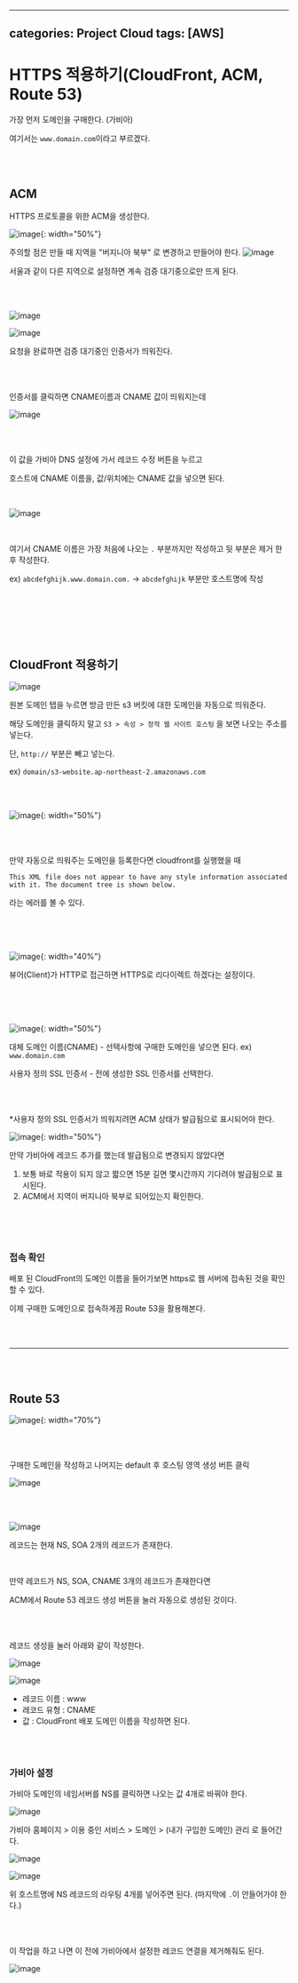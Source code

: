 
---
categories: Project Cloud
tags: [AWS]
---

# HTTPS 적용하기(CloudFront, ACM, Route 53)

가장 먼저 도메인을 구매한다. (가비아)

여기서는 `www.domain.com`이라고 부르겠다.

<br><br>

## ACM
HTTPS 프로토콜을 위한 ACM을 생성한다. 

![image](https://github.com/haedal-uni/haedal-uni.github.io/assets/74857364/242263dc-dd62-4e8a-9a9a-125a953f0b3f){: width="50%"}   

주의할 점은 만들 때 지역을 "버지니아 북부" 로 변경하고 만들어야 한다.
![image](https://github.com/haedal-uni/haedal-uni.github.io/assets/74857364/bac3d56e-bbbd-4407-a0c7-c86d518ab3be)

서울과 같이 다른 지역으로 설정하면 계속 검증 대기중으로만 뜨게 된다.

<br><br>

![image](https://github.com/haedal-uni/haedal-uni.github.io/assets/74857364/32bc265b-4c45-498e-9515-0988d5bcd190)

![image](https://github.com/haedal-uni/haedal-uni.github.io/assets/74857364/2ea19a5d-4731-4448-8376-d6962e6ca810)

요청을 완료하면 검증 대기중인 인증서가 띄워진다. 

<br><br>    

인증서를 클릭하면 CNAME이름과 CNAME 값이 띄워지는데 

![image](https://github.com/haedal-uni/haedal-uni.github.io/assets/74857364/0e4789ea-08e3-4946-8379-e18edc55ec8c)

<br><br>   

이 값을 가비아 DNS 설정에 가서 레코드 수정 버튼을 누르고 

호스트에 CNAME 이름을, 값/위치에는 CNAME 값을 넣으면 된다.

<br>

![image](https://github.com/haedal-uni/haedal-uni.github.io/assets/74857364/52599eff-d57d-4f0a-8e89-679bc5de1308)

<br>

여기서 CNAME 이름은 가장 처음에 나오는 `.` 부분까지만 작성하고 뒷 부분은 제거 한 후 작성한다. 

ex) `abcdefghijk.www.domain.com.` → `abcdefghijk` 부분만 호스트명에 작성  

<br><br><br><br><br>


## CloudFront 적용하기

![image](https://github.com/haedal-uni/haedal-uni.github.io/assets/74857364/d5fb099b-2f4c-41ab-9c5d-726b53e7f558)

원본 도메인 탭을 누르면 방금 만든 s3 버킷에 대한 도메인을 자동으로 띄워준다.      

해당 도메인을 클릭하지 말고 `S3 > 속성 > 정적 웹 사이트 호스팅` 을 보면 나오는 주소를 넣는다.

단, `http://` 부분은 빼고 넣는다. 

ex) `domain/s3-website.ap-northeast-2.amazonaws.com`  

<br><br>   

![image](https://github.com/haedal-uni/haedal-uni.github.io/assets/74857364/ead48711-cc15-4da0-ad21-48ad3f801033){: width="50%"}   

<br><br>

만약 자동으로 띄워주는 도메인을 등록한다면 cloudfront를 실행했을 때 

`This XML file does not appear to have any style information associated with it. The document tree is shown below.` 

라는 에러를 볼 수 있다.

<br><br><br>

![image](https://github.com/haedal-uni/haedal-uni.github.io/assets/74857364/64e1373f-8b88-4b5e-804b-e212b5e27262){: width="40%"}     

뷰어(Client)가 HTTP로 접근하면 HTTPS로 리다이렉트 하겠다는 설정이다.

<br><br><br>

![image](https://github.com/haedal-uni/haedal-uni.github.io/assets/74857364/eb261c5f-ee07-4bd4-bb5a-3ee4ad3d778b){: width="50%"}    

대체 도메인 이름(CNAME) - 선택사항에 구매한 도메인을 넣으면 된다. ex) `www.domain.com`     

사용자 정의 SSL 인증서 - 전에 생성한 SSL 인증서를 선택한다.      

<br><br>

*사용자 정의 SSL 인증서가 띄워지려면 ACM 상태가 발급됨으로 표시되어야 한다.                

![image](https://github.com/haedal-uni/haedal-uni.github.io/assets/74857364/893b0a76-8be3-4c2f-8fee-84e0fb76cfdd){: width="50%"} 

만약 가비아에 레코드 추가를 했는데 발급됨으로 변경되지 않았다면 

1. 보통 바로 적용이 되지 않고 짧으면 15분 길면 몇시간까지 기다려야 발급됨으로 표시된다.
2. ACM에서 지역이 버지니아 북부로 되어있는지 확인한다.

<br><br><br>

### 접속 확인
배포 된 CloudFront의 도메인 이름을 들어가보면 https로 웹 서버에 접속된 것을 확인 할 수 있다.

이제 구매한 도메인으로 접속하게끔 Route 53을 활용해본다.

<br><br>

---

<br><br>

## Route 53   
![image](https://github.com/haedal-uni/haedal-uni.github.io/assets/74857364/8394f204-ff10-4e64-8027-0766cee3bffc){: width="70%"}        

<br><br>

구매한 도메인을 작성하고 나머지는 default 후 호스팅 영역 생성 버튼 클릭

![image](https://github.com/haedal-uni/haedal-uni.github.io/assets/74857364/477a13d3-5ecb-4853-a028-a15c971dbc22)

<br><br>

![image](https://github.com/haedal-uni/haedal-uni.github.io/assets/74857364/61dcc039-2bad-4d86-9065-d76a4e70346f)

레코드는 현재 NS, SOA 2개의 레코드가 존재한다.   

<br>

만약 레코드가 NS, SOA, CNAME 3개의 레코드가 존재한다면 

ACM에서 Route 53 레코드 생성 버튼을 눌러 자동으로 생성된 것이다.     

<br><br>

레코드 생성을 눌러 아래와 같이 작성한다.

![image](https://github.com/haedal-uni/haedal-uni.github.io/assets/74857364/09ea2054-4d85-4da2-9970-3a13eacd29d2)

![image](https://github.com/haedal-uni/haedal-uni.github.io/assets/74857364/9c0950d7-a13d-440b-81b1-c7080732a7f6)

- 레코드 이름 : www
- 레코드 유형 : CNAME
- 값 : CloudFront 배포 도메인 이름을 작성하면 된다.

<br><br>

### 가비아 설정
가비아 도메인의 네임서버를 NS를 클릭하면 나오는 값 4개로 바꿔야 한다.

![image](https://github.com/haedal-uni/haedal-uni.github.io/assets/74857364/d9f0a9cd-9fe1-4f27-8712-f71013e00b06)


가비아 홈페이지 > 이용 중인 서비스 > 도메인 > (내가 구입한 도메인) 관리 로 들어간다.

![image](https://github.com/haedal-uni/haedal-uni.github.io/assets/74857364/66033c66-b33f-4a9e-b667-2998fa73151e)

![image](https://github.com/haedal-uni/haedal-uni.github.io/assets/74857364/6b1e8cc1-e00c-4559-a5f6-778522a3b95d)

위 호스트명에 NS 레코드의 라우팅 4개를 넣어주면 된다. (마지막에 `.`이 안들어가야 한다.)   

<br><br>

이 작업을 하고 나면 이 전에 가비아에서 설정한 레코드 연결을 제거해줘도 된다.

![image](https://github.com/haedal-uni/haedal-uni.github.io/assets/74857364/634e4ce6-e4b7-4422-8d4b-cc0eeea86bce)

